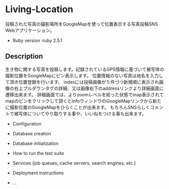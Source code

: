 # Living-Location

投稿された写真の撮影場所をGoogleMapを使って位置表示する写真投稿SNS Webアプリケーション。

* Ruby version
:ruby 2.5.1

## Description

生き物に関する写真を投稿します。記録されているGPS情報に基づいて被写体の撮影位置をGoogleMapにピン表示します。
位置情報のない写真は地名を入力して頂き位置登録を行います。
indexには投稿画像が５件づつ新規順に表示され画像の右上プルダウンタグの詳細、又は画像右下のaddressリンクより詳細画面に遷移出来ます。
詳細画面では、よりzoomレベルを絞った状態でmap表示されてmapのピンをクリックして頂くとinfoウィンドウのGoogleMapリンクから新たに撮影位置のGoogleMapをひらくことが出来ます。
もちろんSNSらしくコメントで被写体についてやり取りする事や、いいねをつける事も出来ます。

* Configuration

* Database creation

* Database initialization

* How to run the test suite

* Services (job queues, cache servers, search engines, etc.)

* Deployment instructions

* ...
